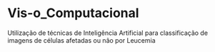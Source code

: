 # Vis-o_Computacional
Utilização de técnicas de Inteligência Artificial para classificação de imagens de células afetadas ou não por Leucemia

